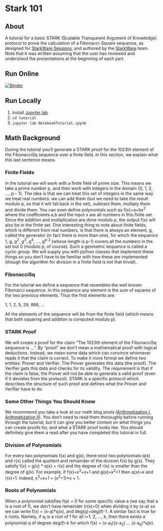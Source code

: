 # Stark 101

## About
A tutorial for a basic STARK (Scalable Transparent Argument of Knowledge) protocol to prove the calculation of a Fibonacci-Square sequence, as designed for [StarkWare Sessions](https://starkware.co/starkware-sessions/), and authored by the [StarkWare](https://starkware.co) team.
Note that it was written assuming that the user has reviewed and understood the presentations at the beginning of each part.

## Run Online
[![Binder](https://mybinder.org/badge_logo.svg)](https://mybinder.org/v2/gh/starkware-industries/stark101/master?urlpath=lab%2Ftree%2Ftutorial%2FNotebookTutorial.ipynb)

## Run Locally
1. Install [Jupyter lab](https://jupyterlab.readthedocs.io/en/stable/getting_started/installation.html) 
2. `cd tutorial`
3. `jupyter lab NotebookTutorial.ipynb`

## Math Background
During the tutorial you’ll generate a STARK proof for the 1023th element of the FibonacciSq sequence over a finite field. In this section, we explain what this last sentence means.
### Finite Fields
In the tutorial we will work with a finite field of prime size. This means we take a prime number p, and then work with integers in the domain {0, 1, 2, …, p – 1}. The idea is that we can treat this set of integers in the same way we treat real numbers: we can add them (but we need to take the result modulo p, so that it will fall back in the set), subtract them, multiply them and divide them. You can even define polynomials such as f(x)=a+bx<sup>2</sup> where the coefficients a,b and the input x are all numbers in this finite set. Since the addition and multiplication are done modulo p, the output f(x) will also be in the finite set. One interesting thing to note about finite fields, which is different from real numbers, is that there is always an element, g, called the generator (in fact there is more than one), for which the sequence 1, g, g<sup>2</sup>, g<sup>3</sup>, g<sup>4</sup>, …, g<sup>p-2</sup> (whose length is p-1) covers all the numbers in the set but 0 (modulo p, of course). Such a geometric sequence is called a cyclic group. We will supply you with python classes that implement these things so you don’t have to be familiar with how these are implemented (though the algorithm for division in a finite field is not that trivial).
### FibonacciSq
For the tutorial we define a sequence that resembles the well known Fibonacci sequence. In this sequence any element is the sum of squares of the two previous elements. Thus the first elements are:

1, 1, 2, 5, 29, 866, …

All the elements of the sequence will be from the finite field (which means that both squaring and addition is computed modulo p).

### STARK Proof
We will create a proof for the claim “The 1023th element of the FibonacciSq sequence is …”. By “proof” we don’t mean a mathematical proof with logical deductions. Instead, we mean some data which can convince whomever reads it that the claim is correct. To make it more formal we define two entities: Prover and Verifier. The Prover generates this data (the proof). The Verifier gets this data and checks for its validity. The requirement is that if the claim is false, the Prover will not be able to generate a valid proof (even if it deviates from the protocol).
STARK is a specific protocol which describes the structure of such proof and defines what the Prover and Verifier have to do.

### Some Other Things You Should Know
We recommend you take a look at our math blog posts ([Arithmetization I](https://medium.com/starkware/arithmetization-i-15c046390862), [Arithmetization II](https://medium.com/starkware/arithmetization-ii-403c3b3f4355)). You don’t need to read them thoroughly before running through the tutorial, but it can give you better context on what things you can create proofs for, and what a STARK proof looks like. You should definitely give them a read after you have completed this tutorial in full.

### Division of Polynomials
For every two polynomials f(x) and g(x), there exist two polynomials q(x) and r(x) called the quotient and remainder of the division f(x) by g(x). They satisfy f(x) = g(x) * q(x) + r(x) and the degree of r(x) is smaller than the degree of g(x). For example, if f(x)=x<sup>3</sup>+x+1 and g(x)=x<sup>2</sup>+1 then q(x)=x and r(x)=1. Indeed, x<sup>3</sup>+x+1 = (x<sup>2</sup>+1)*x + 1.
### Roots of Polynomials
When a polynomial satisfies f(a) = 0 for some specific value a (we say that a is a root of f), we don’t have remainder (r(x)=0) when dividing it by (x-a) so we can write f(x) = (x-a)*q(x), and deg(q)=deg(f)-1. A similar fact is true for k roots. Namely, if a<sub>i</sub> is a root of f for all i=1, 2, …, k, then there exists a polynomial q of degree deg(f)-k for which f(x) = (x-a<sub>1</sub>)(x-a<sub>2</sub>) … (x-a<sub>k</sub>)*q(x).
